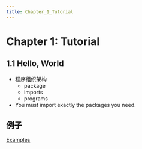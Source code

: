```yaml
---
title: Chapter_1_Tutorial
---
```


# Chapter 1: Tutorial

## 1.1 Hello, World

- 程序组织架构
    - package
    - imports
    - programs
- You must import exactly the packages you need.

## 例子

[Examples](Chapter%201%20Tutorial/Examples%201eaaf1b5dbc64d7b98ae6637539e31c0.csv)